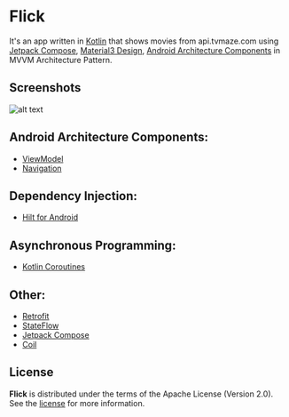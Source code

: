 # Flick
It's an app written in [Kotlin][1] that shows movies from api.tvmaze.com using [Jetpack Compose][7], [Material3 Design][11], [Android Architecture Components][2] in MVVM Architecture Pattern.

## Screenshots
![alt text](https://i.ibb.co/dr9yvnq/Movies.png)

## Android Architecture Components:

* [ViewModel][4]
* [Navigation][8]

## Dependency Injection:

* [Hilt for Android][5]

## Asynchronous Programming:

* [Kotlin Coroutines][6]

## Other:

* [Retrofit][9]
* [StateFlow][3]
* [Jetpack Compose][7]
* [Coil][10]

## License

**Flick** is distributed under the terms of the Apache License (Version 2.0). See the
[license](LICENSE) for more information.

[1]: https://kotlinlang.org/
[2]: https://developer.android.com/topic/libraries/architecture
[3]: https://developer.android.com/kotlin/flow/stateflow-and-sharedflow
[4]: https://developer.android.com/topic/libraries/architecture/viewmodel
[5]: https://developer.android.com/training/dependency-injection/hilt-android
[6]: https://kotlinlang.org/docs/coroutines-overview.html
[7]: https://developer.android.com/jetpack/compose
[8]: https://developer.android.com/guide/navigation
[9]: https://square.github.io/retrofit/
[10]: https://coil-kt.github.io/coil/compose/
[11]: https://m3.material.io/
